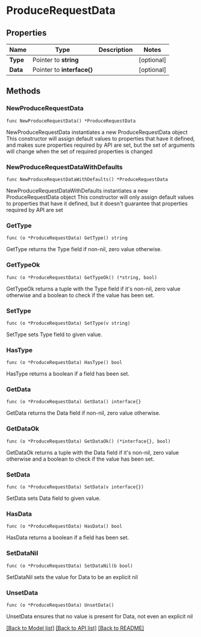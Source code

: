 # ProduceRequestData

## Properties

Name | Type | Description | Notes
------------ | ------------- | ------------- | -------------
**Type** | Pointer to **string** |  | [optional] 
**Data** | Pointer to **interface{}** |  | [optional] 

## Methods

### NewProduceRequestData

`func NewProduceRequestData() *ProduceRequestData`

NewProduceRequestData instantiates a new ProduceRequestData object
This constructor will assign default values to properties that have it defined,
and makes sure properties required by API are set, but the set of arguments
will change when the set of required properties is changed

### NewProduceRequestDataWithDefaults

`func NewProduceRequestDataWithDefaults() *ProduceRequestData`

NewProduceRequestDataWithDefaults instantiates a new ProduceRequestData object
This constructor will only assign default values to properties that have it defined,
but it doesn't guarantee that properties required by API are set

### GetType

`func (o *ProduceRequestData) GetType() string`

GetType returns the Type field if non-nil, zero value otherwise.

### GetTypeOk

`func (o *ProduceRequestData) GetTypeOk() (*string, bool)`

GetTypeOk returns a tuple with the Type field if it's non-nil, zero value otherwise
and a boolean to check if the value has been set.

### SetType

`func (o *ProduceRequestData) SetType(v string)`

SetType sets Type field to given value.

### HasType

`func (o *ProduceRequestData) HasType() bool`

HasType returns a boolean if a field has been set.

### GetData

`func (o *ProduceRequestData) GetData() interface{}`

GetData returns the Data field if non-nil, zero value otherwise.

### GetDataOk

`func (o *ProduceRequestData) GetDataOk() (*interface{}, bool)`

GetDataOk returns a tuple with the Data field if it's non-nil, zero value otherwise
and a boolean to check if the value has been set.

### SetData

`func (o *ProduceRequestData) SetData(v interface{})`

SetData sets Data field to given value.

### HasData

`func (o *ProduceRequestData) HasData() bool`

HasData returns a boolean if a field has been set.

### SetDataNil

`func (o *ProduceRequestData) SetDataNil(b bool)`

 SetDataNil sets the value for Data to be an explicit nil

### UnsetData
`func (o *ProduceRequestData) UnsetData()`

UnsetData ensures that no value is present for Data, not even an explicit nil

[[Back to Model list]](../README.md#documentation-for-models) [[Back to API list]](../README.md#documentation-for-api-endpoints) [[Back to README]](../README.md)


